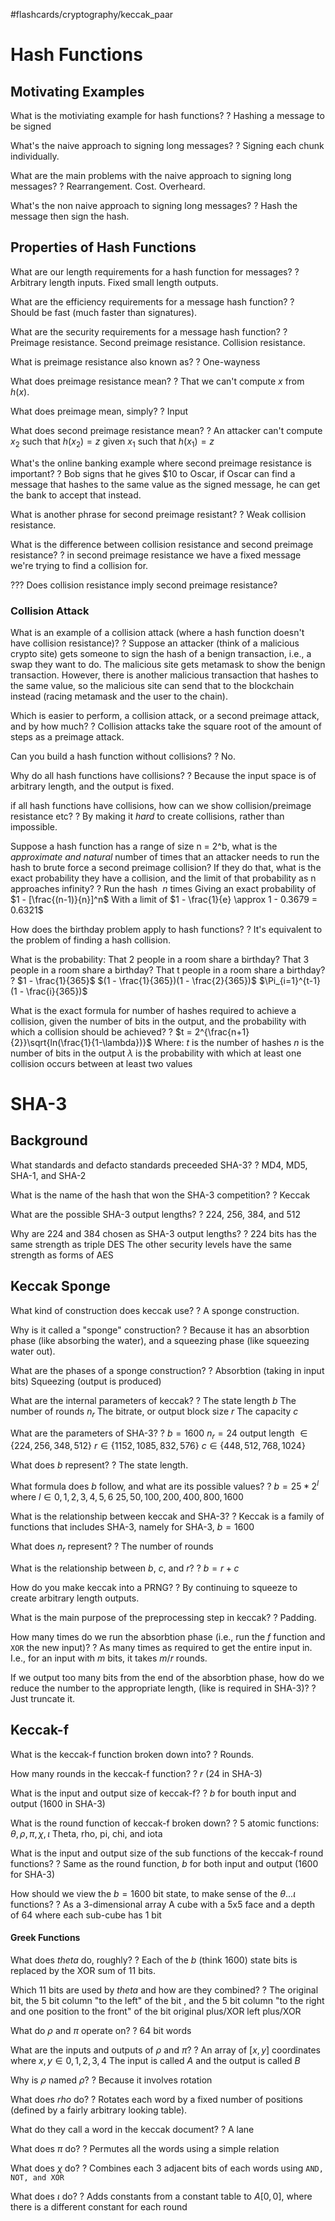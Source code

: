 #flashcards/cryptography/keccak_paar

# Hash Functions

## Motivating Examples

What is the motiviating example for hash functions?
?
Hashing a message to be signed
<!--SR:2022-10-22,2,250-->

What's the naive approach to signing long messages?
?
Signing each chunk individually.
<!--SR:2022-10-22,2,250-->

What are the main problems with the naive approach to signing long messages?
?
Rearrangement.
Cost.
Overheard.
<!--SR:2022-10-23,3,250-->

What's the non naive approach to signing long messages?
?
Hash the message then sign the hash.
<!--SR:2022-10-24,4,250-->

## Properties of Hash Functions

What are our length requirements for a hash function for messages?
?
Arbitrary length inputs.
Fixed small length outputs.
<!--SR:2022-10-22,2,250-->

What are the efficiency requirements for a message hash function?
?
Should be fast (much faster than signatures).
<!--SR:2022-10-24,4,250-->

What are the security requirements for a message hash function?
?
Preimage resistance.
Second preimage resistance.
Collision resistance.
<!--SR:2022-10-21,1,230-->

What is preimage resistance also known as?
?
One-wayness
<!--SR:2022-10-21,1,230-->

What does preimage resistance mean?
?
That we can't compute $x$ from $h(x)$.
<!--SR:2022-10-24,4,250-->

What does preimage mean, simply?
?
Input
<!--SR:2022-10-23,3,250-->

What does second preimage resistance mean?
?
An attacker can't compute $x_2$ such that $h(x_2) = z$ given $x_1$ such that $h(x_1) = z$
<!--SR:2022-10-24,4,250-->

What's the online banking example where second preimage resistance is important?
?
Bob signs that he gives $10 to Oscar, if Oscar can find a message that hashes to the same value as the signed message, he can get the bank to accept that instead.
<!--SR:2022-10-25,5,270-->

What is another phrase for second preimage resistant?
?
Weak collision resistance.
<!--SR:2022-10-24,4,250-->

What is the difference between collision resistance and second preimage resistance?
?
in second preimage resistance we have a fixed message we're trying to find a collision for.
<!--SR:2022-10-22,2,250-->

??? Does collision resistance imply second preimage resistance?

### Collision Attack

What is an example of a collision attack (where a hash function doesn't have collision resistance)?
?
Suppose an attacker (think of a malicious crypto site) gets someone to sign the hash of a benign transaction, i.e., a swap they want to do. The malicious site gets metamask to show the benign transaction. However, there is another malicious transaction that hashes to the same value, so the malicious site can send that to the blockchain instead (racing metamask and the user to the chain).
<!--SR:2022-10-24,4,250-->

Which is easier to perform, a collision attack, or a second preimage attack, and by how much?
?
Collision attacks take the square root of the amount of steps as a preimage attack.
<!--SR:2022-10-23,3,250-->

Can you build a hash function without collisions?
?
No.
<!--SR:2022-10-23,3,250-->

Why do all hash functions have collisions?
?
Because the input space is of arbitrary length, and the output is fixed.
<!--SR:2022-10-24,4,250-->

if all hash functions have collisions, how can we show collision/preimage resistance etc?
?
By making it *hard* to create collisions, rather than impossible.
<!--SR:2022-10-24,4,250-->

Suppose a hash function has a range of size n = 2^b, what is the *approximate and natural* number of times that an attacker needs to run the hash to brute force a second preimage collision? If they do that, what is the exact probability they have  a collision, and the limit of that probability as n approaches infinity?
?
Run the hash $~n$ times
Giving an exact probability of $1 - [\frac{(n-1)}{n}]^n$ 
With a limit of $1 - \frac{1}{e} \approx 1 - 0.3679 = 0.6321$
<!--SR:2022-10-21,1,230-->

How does the birthday problem apply to hash functions?
?
It's equivalent to the problem of finding a hash collision.
<!--SR:2022-10-22,2,250-->

What is the probability:
That 2 people in a room share a birthday?
That 3 people in a room share a birthday?
That t people in a room share a birthday?
?
$1 - \frac{1}{365}$
$(1 - \frac{1}{365})(1 - \frac{2}{365})$
$\Pi_{i=1}^{t-1}(1 - \frac{i}{365})$
<!--SR:2022-10-21,1,230-->

What is the exact formula for number of hashes required to achieve a collision, given the number of bits in the output, and the probability with which a collision should be achieved?
?
$t = 2^{\frac{n+1}{2}}\sqrt{ln(\frac{1}{1-\lambda})}$
Where: 
	$t$ is the number of hashes
	$n$ is the number of bits in the output
	$\lambda$ is the probability with which at least one collision occurs between at least two values
<!--SR:2022-10-21,1,230-->


# SHA-3

## Background

What standards and defacto standards preceeded SHA-3?
?
MD4, MD5, SHA-1, and SHA-2
<!--SR:2022-10-22,2,250-->

What is the name of the hash that won the SHA-3 competition?
?
Keccak
<!--SR:2022-10-24,4,250-->

What are the possible SHA-3 output lengths?
?
224, 256, 384, and 512
<!--SR:2022-10-21,1,230-->

Why are 224 and 384 chosen as SHA-3 output lengths?
?
224 bits has the same strength as triple DES
The other security levels have the same strength as forms of AES
<!--SR:2022-10-24,4,250-->

## Keccak Sponge

What kind of construction does keccak use?
?
A sponge construction.
<!--SR:2022-10-22,2,250-->

Why is it called a "sponge" construction?
?
Because it has an absorbtion phase (like absorbing the water), and a squeezing phase (like squeezing water out).
<!--SR:2022-10-22,2,250-->

What are the phases of a sponge construction?
?
Absorbtion (taking in input bits)
Squeezing (output is produced)
<!--SR:2022-10-22,2,250-->

What are the internal parameters of keccak?
?
The state length $b$ 
The number of rounds $n_r$
The bitrate, or output block size $r$
The capacity $c$
<!--SR:2022-10-21,1,230-->

What are the parameters of SHA-3?
?
$b = 1600$
$n_r = 24$
output length $\in \{224, 256, 348, 512\}$
$r \in \{1152, 1085, 832, 576\}$
$c \in \{448, 512, 768, 1024\}$
<!--SR:2022-10-21,1,230-->

What does $b$ represent?
?
The state length.
<!--SR:2022-10-24,4,250-->

What formula does $b$ follow, and what are its possible values?
?
$b = 25 * 2^l$ where $l \in {0,1,2,3,4,5,6}$
${25, 50, 100, 200, 400, 800, 1600}$
<!--SR:2022-10-21,1,230-->

What is the relationship between keccak and SHA-3?
?
Keccak is a family of functions that includes SHA-3, namely for SHA-3, $b=1600$
<!--SR:2022-10-24,4,250-->

What does $n_r$ represent?
?
The number of rounds
<!--SR:2022-10-24,4,250-->

What is the relationship between $b$, $c$, and $r$?
?
$b = r + c$
<!--SR:2022-10-23,3,250-->

How do you make keccak into a PRNG?
?
By continuing to squeeze to create arbitrary length outputs.
<!--SR:2022-10-22,2,250-->

What is the main purpose of the preprocessing step in keccak?
?
Padding.
<!--SR:2022-10-22,2,250-->

How many times do we run the absorbtion phase (i.e., run the $f$ function and `XOR` the new input)?
?
As many times as required to get the entire input in.
I.e., for an input with $m$ bits, it takes $m/r$ rounds.
<!--SR:2022-10-23,3,250-->

If we output too many bits from the end of the absorbtion phase, how do we reduce the number to the appropriate length, (like is required in SHA-3)?
?
Just truncate it.
<!--SR:2022-10-24,4,250-->

## Keccak-f

What is the keccak-f function broken down into?
?
Rounds.
<!--SR:2022-10-24,4,250-->

How many rounds in the keccak-f function?
?
$r$ (24 in SHA-3)
<!--SR:2022-10-23,3,250-->

What is the input and output size of keccak-f?
?
$b$ for bouth input and output (1600 in SHA-3)
<!--SR:2022-10-23,3,250-->

What is the round function of keccak-f broken down?
?
5 atomic functions:
$\theta, \rho, \pi, \chi, \iota$
Theta, rho, pi, chi, and iota
<!--SR:2022-10-21,1,230-->

What is the input and output size of the sub functions of the keccak-f round functions?
?
Same as the round function, $b$ for both input and output (1600 for SHA-3)
<!--SR:2022-10-23,3,250-->

How should we view the $b = 1600$ bit state, to make sense of the $\theta ... \iota$ functions?
?
As a 3-dimensional array
A cube with a 5x5 face and a depth of 64 where each sub-cube has 1 bit
<!--SR:2022-10-22,2,250-->

#### Greek Functions

What does $theta$ do, roughly?
?
Each of the $b$ (think $1600$) state bits is replaced by the XOR sum of 11 bits.
<!--SR:2022-10-21,1,230-->

Which 11 bits are used by $theta$ and how are they combined?
?
The original bit, the 5 bit column "to the left" of the bit  , and the 5 bit column "to the right and one position to the front" of the bit
original plus/XOR left plus/XOR
<!--SR:2022-10-23,3,250-->

What do $\rho$ and $\pi$ operate on?
?
64 bit words
<!--SR:2022-10-23,3,250-->

 What are the inputs and outputs of $\rho$ and $\pi$?
 ?
 An array of $[x,y]$ coordinates where $x,y \in 0,1,2,3,4$
The input is called $A$ and the output is called $B$

Why is $\rho$ named $\rho$?
?
Because it involves rotation
<!--SR:2022-10-23,3,250-->

What does $rho$ do?
?
Rotates each word by a fixed number of positions (defined by a fairly arbitrary looking table).
<!--SR:2022-10-22,2,250-->

What do they call a word in the keccak document?
?
A lane
<!--SR:2022-10-23,3,250-->

What does $\pi$ do?
?
Permutes all the words using a simple relation
<!--SR:2022-10-22,2,250-->

What does $\chi$ do?
?
Combines each 3 adjacent bits of each words using `AND, NOT, and XOR`
<!--SR:2022-10-23,3,250-->

What does $\iota$ do?
?
Adds constants from a constant table to $A[0,0]$, where there is a different constant for each round
<!--SR:2022-10-21,1,230-->




